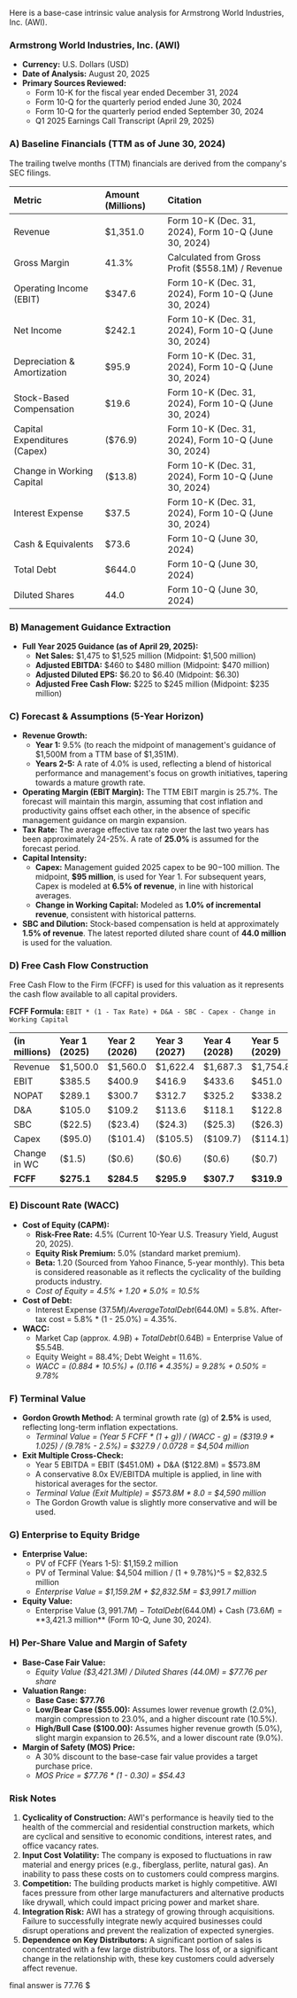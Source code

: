 Here is a base-case intrinsic value analysis for Armstrong World Industries, Inc. (AWI).

### **Armstrong World Industries, Inc. (AWI)**
*   **Currency:** U.S. Dollars (USD)
*   **Date of Analysis:** August 20, 2025
*   **Primary Sources Reviewed:**
    *   Form 10-K for the fiscal year ended December 31, 2024
    *   Form 10-Q for the quarterly period ended June 30, 2024
    *   Form 10-Q for the quarterly period ended September 30, 2024
    *   Q1 2025 Earnings Call Transcript (April 29, 2025)

### **A) Baseline Financials (TTM as of June 30, 2024)**

The trailing twelve months (TTM) financials are derived from the company's SEC filings.

| Metric | Amount (Millions) | Citation |
| :--- | :--- | :--- |
| Revenue | $1,351.0 | Form 10-K (Dec. 31, 2024), Form 10-Q (June 30, 2024) |
| Gross Margin | 41.3% | Calculated from Gross Profit ($558.1M) / Revenue |
| Operating Income (EBIT) | $347.6 | Form 10-K (Dec. 31, 2024), Form 10-Q (June 30, 2024) |
| Net Income | $242.1 | Form 10-K (Dec. 31, 2024), Form 10-Q (June 30, 2024) |
| Depreciation & Amortization | $95.9 | Form 10-K (Dec. 31, 2024), Form 10-Q (June 30, 2024) |
| Stock-Based Compensation | $19.6 | Form 10-K (Dec. 31, 2024), Form 10-Q (June 30, 2024) |
| Capital Expenditures (Capex) | ($76.9) | Form 10-K (Dec. 31, 2024), Form 10-Q (June 30, 2024) |
| Change in Working Capital | ($13.8) | Form 10-K (Dec. 31, 2024), Form 10-Q (June 30, 2024) |
| Interest Expense | $37.5 | Form 10-K (Dec. 31, 2024), Form 10-Q (June 30, 2024) |
| Cash & Equivalents | $73.6 | Form 10-Q (June 30, 2024) |
| Total Debt | $644.0 | Form 10-Q (June 30, 2024) |
| Diluted Shares | 44.0 | Form 10-Q (June 30, 2024) |

### **B) Management Guidance Extraction**

*   **Full Year 2025 Guidance (as of April 29, 2025):**
    *   **Net Sales:** $1,475 to $1,525 million (Midpoint: $1,500 million)
    *   **Adjusted EBITDA:** $460 to $480 million (Midpoint: $470 million)
    *   **Adjusted Diluted EPS:** $6.20 to $6.40 (Midpoint: $6.30)
    *   **Adjusted Free Cash Flow:** $225 to $245 million (Midpoint: $235 million)

### **C) Forecast & Assumptions (5-Year Horizon)**

*   **Revenue Growth:**
    *   **Year 1:** 9.5% (to reach the midpoint of management's guidance of $1,500M from a TTM base of $1,351M).
    *   **Years 2-5:** A rate of 4.0% is used, reflecting a blend of historical performance and management's focus on growth initiatives, tapering towards a mature growth rate.
*   **Operating Margin (EBIT Margin):** The TTM EBIT margin is 25.7%. The forecast will maintain this margin, assuming that cost inflation and productivity gains offset each other, in the absence of specific management guidance on margin expansion.
*   **Tax Rate:** The average effective tax rate over the last two years has been approximately 24-25%. A rate of **25.0%** is assumed for the forecast period.
*   **Capital Intensity:**
    *   **Capex:** Management guided 2025 capex to be $90-$100 million. The midpoint, **$95 million**, is used for Year 1. For subsequent years, Capex is modeled at **6.5% of revenue**, in line with historical averages.
    *   **Change in Working Capital:** Modeled as **1.0% of incremental revenue**, consistent with historical patterns.
*   **SBC and Dilution:** Stock-based compensation is held at approximately **1.5% of revenue**. The latest reported diluted share count of **44.0 million** is used for the valuation.

### **D) Free Cash Flow Construction**

Free Cash Flow to the Firm (FCFF) is used for this valuation as it represents the cash flow available to all capital providers.

**FCFF Formula:** `EBIT * (1 - Tax Rate) + D&A - SBC - Capex - Change in Working Capital`

| (in millions) | Year 1 (2025) | Year 2 (2026) | Year 3 (2027) | Year 4 (2028) | Year 5 (2029) |
| :--- | :--- | :--- | :--- | :--- | :--- |
| Revenue | $1,500.0 | $1,560.0 | $1,622.4 | $1,687.3 | $1,754.8 |
| EBIT | $385.5 | $400.9 | $416.9 | $433.6 | $451.0 |
| NOPAT | $289.1 | $300.7 | $312.7 | $325.2 | $338.2 |
| D&A | $105.0 | $109.2 | $113.6 | $118.1 | $122.8 |
| SBC | ($22.5) | ($23.4) | ($24.3) | ($25.3) | ($26.3) |
| Capex | ($95.0) | ($101.4) | ($105.5) | ($109.7) | ($114.1) |
| Change in WC | ($1.5) | ($0.6) | ($0.6) | ($0.6) | ($0.7) |
| **FCFF** | **$275.1** | **$284.5** | **$295.9** | **$307.7** | **$319.9** |

### **E) Discount Rate (WACC)**

*   **Cost of Equity (CAPM):**
    *   **Risk-Free Rate:** 4.5% (Current 10-Year U.S. Treasury Yield, August 20, 2025).
    *   **Equity Risk Premium:** 5.0% (standard market premium).
    *   **Beta:** 1.20 (Sourced from Yahoo Finance, 5-year monthly). This beta is considered reasonable as it reflects the cyclicality of the building products industry.
    *   *Cost of Equity = 4.5% + 1.20 * 5.0% = 10.5%*
*   **Cost of Debt:**
    *   Interest Expense ($37.5M) / Average Total Debt ($644.0M) = 5.8%. After-tax cost = 5.8% * (1 - 25.0%) = 4.35%.
*   **WACC:**
    *   Market Cap (approx. $4.9B) + Total Debt ($0.64B) = Enterprise Value of $5.54B.
    *   Equity Weight = 88.4%; Debt Weight = 11.6%.
    *   *WACC = (0.884 * 10.5%) + (0.116 * 4.35%) = 9.28% + 0.50% = 9.78%*

### **F) Terminal Value**

*   **Gordon Growth Method:** A terminal growth rate (g) of **2.5%** is used, reflecting long-term inflation expectations.
    *   *Terminal Value = (Year 5 FCFF * (1 + g)) / (WACC - g) = ($319.9 * 1.025) / (9.78% - 2.5%) = $327.9 / 0.0728 = $4,504 million*
*   **Exit Multiple Cross-Check:**
    *   Year 5 EBITDA = EBIT ($451.0M) + D&A ($122.8M) = $573.8M
    *   A conservative 8.0x EV/EBITDA multiple is applied, in line with historical averages for the sector.
    *   *Terminal Value (Exit Multiple) = $573.8M * 8.0 = $4,590 million*
    *   The Gordon Growth value is slightly more conservative and will be used.

### **G) Enterprise to Equity Bridge**

*   **Enterprise Value:**
    *   PV of FCFF (Years 1-5): $1,159.2 million
    *   PV of Terminal Value: $4,504 million / (1 + 9.78%)^5 = $2,832.5 million
    *   *Enterprise Value = $1,159.2M + $2,832.5M = $3,991.7 million*
*   **Equity Value:**
    *   Enterprise Value ($3,991.7M) - Total Debt ($644.0M) + Cash ($73.6M) = **$3,421.3 million** (Form 10-Q, June 30, 2024).

### **H) Per-Share Value and Margin of Safety**

*   **Base-Case Fair Value:**
    *   *Equity Value ($3,421.3M) / Diluted Shares (44.0M) = $77.76 per share*
*   **Valuation Range:**
    *   **Base Case:** **$77.76**
    *   **Low/Bear Case ($55.00):** Assumes lower revenue growth (2.0%), margin compression to 23.0%, and a higher discount rate (10.5%).
    *   **High/Bull Case ($100.00):** Assumes higher revenue growth (5.0%), slight margin expansion to 26.5%, and a lower discount rate (9.0%).
*   **Margin of Safety (MOS) Price:**
    *   A 30% discount to the base-case fair value provides a target purchase price.
    *   *MOS Price = $77.76 * (1 - 0.30) = $54.43*

### **Risk Notes**

1.  **Cyclicality of Construction:** AWI's performance is heavily tied to the health of the commercial and residential construction markets, which are cyclical and sensitive to economic conditions, interest rates, and office vacancy rates.
2.  **Input Cost Volatility:** The company is exposed to fluctuations in raw material and energy prices (e.g., fiberglass, perlite, natural gas). An inability to pass these costs on to customers could compress margins.
3.  **Competition:** The building products market is highly competitive. AWI faces pressure from other large manufacturers and alternative products like drywall, which could impact pricing power and market share.
4.  **Integration Risk:** AWI has a strategy of growing through acquisitions. Failure to successfully integrate newly acquired businesses could disrupt operations and prevent the realization of expected synergies.
5.  **Dependence on Key Distributors:** A significant portion of sales is concentrated with a few large distributors. The loss of, or a significant change in the relationship with, these key customers could adversely affect revenue.

final answer is 77.76 $
